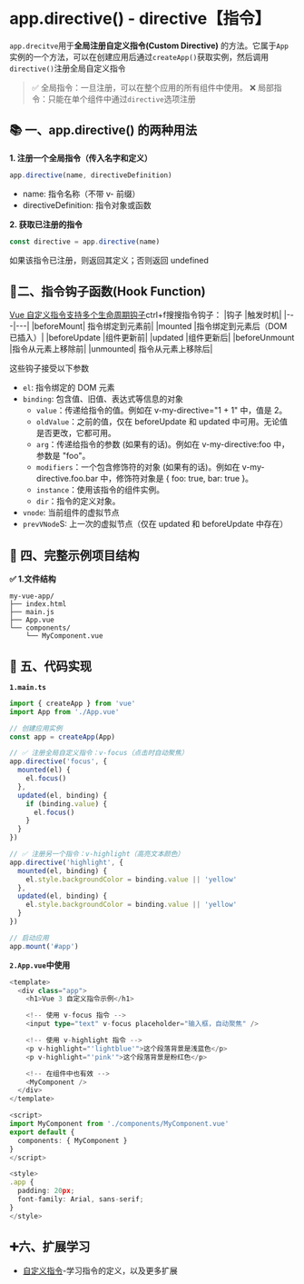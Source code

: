 # app.directive() - directive【指令】
`app.drecitve`用于**全局注册自定义指令(Custom Directive)** 的方法。它属于`App`实例的一个方法，可以在创建应用后通过`createApp()`获取实例，然后调用`directive()`注册全局自定义指令
>✅ 全局指令：一旦注册，可以在整个应用的所有组件中使用。
>❌ 局部指令：只能在单个组件中通过`directive`选项注册

## 📚 一、app.directive() 的两种用法
**1. 注册一个全局指令（传入名字和定义）**

```ts
app.directive(name, directiveDefinition)
```
* name: 指令名称（不带 v- 前缀）
* directiveDefinition: 指令对象或函数

**2. 获取已注册的指令**
```ts
const directive = app.directive(name)
```
如果该指令已注册，则返回其定义；否则返回 undefined

## 🔧二、指令钩子函数(Hook Function)
[Vue 自定义指令支持多个生命周期钩子](https://cn.vuejs.org/guide/reusability/custom-directives.html)ctrl+f搜搜指令钩子：
|钩子	|触发时机|
|---|---|
|beforeMount|	指令绑定到元素前|
|mounted	|指令绑定到元素后（DOM 已插入）|
|beforeUpdate	|组件更新前|
|updated	|组件更新后|
|beforeUnmount	|指令从元素上移除前|
|unmounted|	指令从元素上移除后|

这些钩子接受以下参数
* `el`: 指令绑定的 DOM 元素
* `binding`: 包含值、旧值、表达式等信息的对象
    * `value`：传递给指令的值。例如在 v-my-directive="1 + 1" 中，值是 2。
    * `oldValue`：之前的值，仅在 beforeUpdate 和 updated 中可用。无论值是否更改，它都可用。
    * `arg`：传递给指令的参数 (如果有的话)。例如在 v-my-directive:foo 中，参数是 "foo"。
    * `modifiers`：一个包含修饰符的对象 (如果有的话)。例如在 v-my-directive.foo.bar 中，修饰符对象是 { foo: true, bar: true }。
    * `instance`：使用该指令的组件实例。
    * `dir`：指令的定义对象。
* `vnode`: 当前组件的虚拟节点
* `prevVNode`S: 上一次的虚拟节点（仅在 updated 和 beforeUpdate 中存在）

## 🧪 四、完整示例项目结构
**✅ 1.文件结构**
```
my-vue-app/
├── index.html
├── main.js
├── App.vue
└── components/
    └── MyComponent.vue
```

## 📄 五、代码实现
**`1.main.ts`**
```ts
import { createApp } from 'vue'
import App from './App.vue'

// 创建应用实例
const app = createApp(App)

// ✅ 注册全局自定义指令：v-focus（点击时自动聚焦）
app.directive('focus', {
  mounted(el) {
    el.focus()
  },
  updated(el, binding) {
    if (binding.value) {
      el.focus()
    }
  }
})

// ✅ 注册另一个指令：v-highlight（高亮文本颜色）
app.directive('highlight', {
  mounted(el, binding) {
    el.style.backgroundColor = binding.value || 'yellow'
  },
  updated(el, binding) {
    el.style.backgroundColor = binding.value || 'yellow'
  }
})

// 启动应用
app.mount('#app')
```

**`2.App.vue`中使用**
```ts
<template>
  <div class="app">
    <h1>Vue 3 自定义指令示例</h1>

    <!-- 使用 v-focus 指令 -->
    <input type="text" v-focus placeholder="输入框，自动聚焦" />

    <!-- 使用 v-highlight 指令 -->
    <p v-highlight="'lightblue'">这个段落背景是浅蓝色</p>
    <p v-highlight="'pink'">这个段落背景是粉红色</p>

    <!-- 在组件中也有效 -->
    <MyComponent />
  </div>
</template>

<script>
import MyComponent from './components/MyComponent.vue'
export default {
  components: { MyComponent }
}
</script>

<style>
.app {
  padding: 20px;
  font-family: Arial, sans-serif;
}
</style>
```

## ➕六、扩展学习
* [自定义指令](https://cn.vuejs.org/guide/reusability/custom-directives.html)-学习指令的定义，以及更多扩展